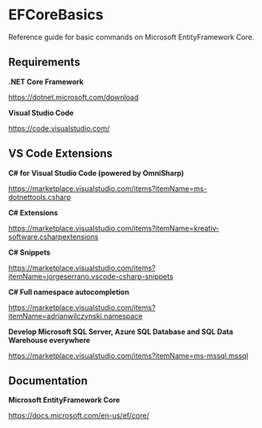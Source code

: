 # EFCoreBasics
Reference guide for basic commands on Microsoft EntityFramework Core.


## Requirements

**.NET Core Framework**

https://dotnet.microsoft.com/download

**Visual Studio Code**

https://code.visualstudio.com/


## VS Code Extensions

**C# for Visual Studio Code (powered by OmniSharp)**

https://marketplace.visualstudio.com/items?itemName=ms-dotnettools.csharp

**C# Extensions**

https://marketplace.visualstudio.com/items?itemName=kreativ-software.csharpextensions

**C# Snippets**

https://marketplace.visualstudio.com/items?itemName=jorgeserrano.vscode-csharp-snippets

**C# Full namespace autocompletion**

https://marketplace.visualstudio.com/items?itemName=adrianwilczynski.namespace

**Develop Microsoft SQL Server, Azure SQL Database and SQL Data Warehouse everywhere**

https://marketplace.visualstudio.com/items?itemName=ms-mssql.mssql


## Documentation

**Microsoft EntityFramework Core**

https://docs.microsoft.com/en-us/ef/core/
